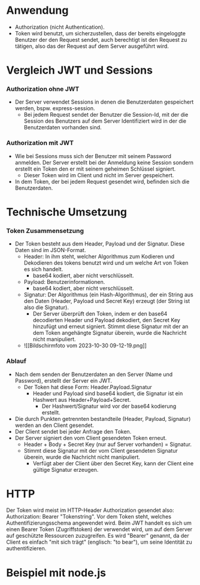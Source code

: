 # Anwendung
- Authorization (nicht Authentication).
- Token wird benutzt, um sicherzustellen, dass der bereits eingeloggte Benutzer der den Request sendet, auch berechtigt ist den Request zu tätigen, also das der Request auf dem Server ausgeführt wird.

# Vergleich JWT und Sessions
### Authorization ohne JWT
- Der Server verwendet Sessions in denen die Benutzerdaten gespeichert werden, bspw. express-session.
	- Bei jedem Request sendet der Benutzer die Session-Id, mit der die Session des Benutzers auf dem Server Identifiziert wird in der die Benutzerdaten vorhanden sind.

### Authorization mit JWT
- Wie bei Sessions muss sich der Benutzer mit seinem Password anmelden. Der Server erstellt bei der Anmeldung keine Session sondern erstellt ein Token den er mit seinem geheimen Schlüssel signiert.
	- Dieser Token wird im Client und nicht im Server gespeichert.
- In dem Token, der bei jedem Request gesendet wird, befinden sich die Benutzerdaten.

# Technische Umsetzung

### Token Zusammensetzung
- Der Token besteht aus dem Header, Payload und der Signatur. Diese Daten sind im JSON-Format.
	- Header: In ihm steht, welcher Algorithmus zum Kodieren und Dekodieren des tokens benutzt wird und um welche Art von Token es sich handelt.
		- base64 kodiert, aber nicht verschlüsselt.
	- Payload: Benutzerinformationen.
		- base64 kodiert, aber nicht verschlüsselt.
	- Signatur: Der Algorithmus (ein Hash-Algorithmus), der ein String aus den Daten (Header, Payload und Secret Key) erzeugt (der String ist also die Signatur).
		- Der Server überprüft den Token, indem er den base64 decodierten Header und Payload dekodiert, den Secret Key hinzufügt und erneut signiert. Stimmt diese Signatur mit der an dem Token angehängte Signatur überein, wurde die Nachricht nicht manipuliert.
	- ![[Bildschirmfoto vom 2023-10-30 09-12-19.png]]

### Ablauf 
- Nach dem senden der Benutzerdaten an den Server (Name und Password), erstellt der Server ein JWT.
	- Der Token hat diese Form: Header.Payload.Signatur
		- Header und Payload sind base64 kodiert, die Signatur ist ein Hashwert aus Header+Payload+Secret.
			- Der Hashwert/Signatur wird vor der base64 kodierung erstellt.
- Die durch Punkten getrennten bestandteile (Header, Payload, Signatur) werden an den Client gesendet.
- Der Client sendet bei jeder Anfrage den Token.
- Der Server signiert den vom Client gesendeten Token erneut.
	- Header + Body + Secret Key (nur auf Server vorhanden) = Signatur.
	- Stimmt diese Signatur mit der vom Client gesendeten  Signatur überein, wurde die Nachricht nicht manipuliert.
		- Verfügt aber der Client über den Secret Key, kann der Client eine gültige Signatur erzeugen.

# HTTP
Der Token wird meist im HTTP-Header Authorization gesendet 
also: Authorization: Bearer "Tokenstring".
Vor dem Token steht, welches Authentifizierungsschema angewendet wird. Beim JWT handelt es sich um einen Bearer Token (Zugriffstoken) der verwendet wird, um auf dem Server auf geschützte Ressourcen zuzugreifen.
Es wird "Bearer" genannt, da der Client es einfach "mit sich trägt" (englisch: "to bear"), um seine Identität zu authentifizieren.

# Beispiel mit node.js


